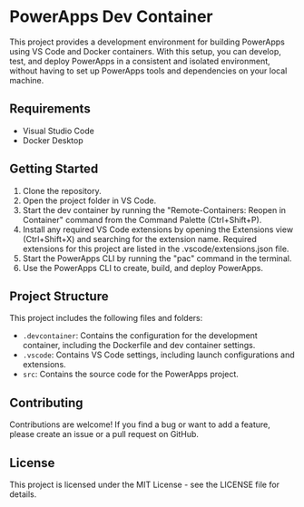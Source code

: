 # PowerApps Dev Container

This project provides a development environment for building PowerApps using VS Code and Docker containers. With this setup, you can develop, test, and deploy PowerApps in a consistent and isolated environment, without having to set up PowerApps tools and dependencies on your local machine.

## Requirements

- Visual Studio Code
- Docker Desktop

## Getting Started

1. Clone the repository.
1. Open the project folder in VS Code.
1. Start the dev container by running the "Remote-Containers: Reopen in Container" command from the Command Palette (Ctrl+Shift+P).
1. Install any required VS Code extensions by opening the Extensions view (Ctrl+Shift+X) and searching for the extension name. Required extensions for this project are listed in the .vscode/extensions.json file.
1. Start the PowerApps CLI by running the "pac" command in the terminal.
1. Use the PowerApps CLI to create, build, and deploy PowerApps.

## Project Structure

This project includes the following files and folders:

- `.devcontainer`: Contains the configuration for the development container, including the Dockerfile and dev container settings.
- `.vscode`: Contains VS Code settings, including launch configurations and extensions.
- `src`: Contains the source code for the PowerApps project.

## Contributing

Contributions are welcome! If you find a bug or want to add a feature, please create an issue or a pull request on GitHub.

## License

This project is licensed under the MIT License - see the LICENSE file for details.
